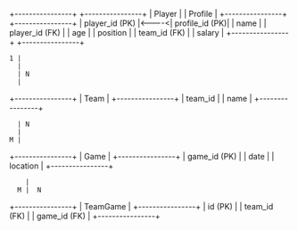 +----------------+      +----------------+
|     Player     |      |    Profile     |
+----------------+      +----------------+
| player_id (PK) |<----<| profile_id (PK)|
| name           |      | player_id (FK) |
| age            |      | position       |
| team_id (FK)   |      | salary         |
+----------------+      +----------------+

    1 |
      |
      | N
      |
+----------------+
|      Team      |
+----------------+
|    team_id     |
|    name        |
+----------------+

      | N
      |
    M |
+----------------+
|     Game       |
+----------------+
| game_id (PK)   |
| date           |
| location       |
+----------------+

        |
      M |  N
+----------------+
|  TeamGame      |
+----------------+
| id (PK)        |
| team_id (FK)   |
| game_id (FK)   |
+----------------+


